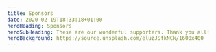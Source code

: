 ```yaml
---
title: Sponsors
date: 2020-02-19T18:33:18+01:00
heroHeading: Sponsors
heroSubHeading: These are our wonderful supporters. Thank you all!
heroBackground: https://source.unsplash.com/eluzJSfkNCk/1600x400
---
```

